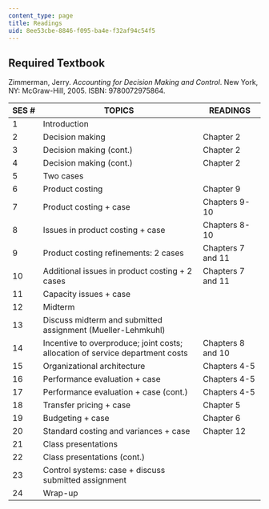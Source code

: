 ```yaml
---
content_type: page
title: Readings
uid: 8ee53cbe-8846-f095-ba4e-f32af94c54f5
---
```


Required Textbook
-----------------

Zimmerman, Jerry. _Accounting for Decision Making and Control_. New York, NY: McGraw-Hill, 2005. ISBN: 9780072975864.

| SES # | TOPICS | READINGS |
| --- | --- | --- |
| 1 | Introduction |  |
| 2 | Decision making | Chapter 2 |
| 3 | Decision making (cont.) | Chapter 2 |
| 4 | Decision making (cont.) | Chapter 2 |
| 5 | Two cases |  |
| 6 | Product costing | Chapter 9 |
| 7 | Product costing + case | Chapters 9-10 |
| 8 | Issues in product costing + case | Chapters 8-10 |
| 9 | Product costing refinements: 2 cases | Chapters 7 and 11 |
| 10 | Additional issues in product costing + 2 cases | Chapters 7 and 11 |
| 11 | Capacity issues + case |  |
| 12 | Midterm |  |
| 13 | Discuss midterm and submitted assignment (Mueller-Lehmkuhl) |  |
| 14 | Incentive to overproduce; joint costs; allocation of service department costs | Chapters 8 and 10 |
| 15 | Organizational architecture | Chapters 4-5 |
| 16 | Performance evaluation + case | Chapters 4-5 |
| 17 | Performance evaluation + case (cont.) | Chapters 4-5 |
| 18 | Transfer pricing + case | Chapter 5 |
| 19 | Budgeting + case | Chapter 6 |
| 20 | Standard costing and variances + case | Chapter 12 |
| 21 | Class presentations |  |
| 22 | Class presentations (cont.) |  |
| 23 | Control systems: case + discuss submitted assignment |  |
| 24 | Wrap-up |